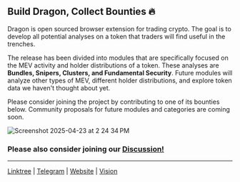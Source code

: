 ## Build Dragon, Collect Bounties 🔥

Dragon is open sourced browser extension for trading crypto. The goal is to develop all potential analyses on a token that traders will find useful in the trenches.   

The release has been divided into modules that are specifically focused on the MEV activity and holder distributions of a token. These analyses are **Bundles, Snipers, Clusters, and Fundamental Security**. Future modules will analyze other types of MEV, different holder distributions, and explore token data we haven't thought about yet.

Please consider joining the project by contributing to one of its bounties below. Community proposals for future modules and categories are coming soon.

![Screenshot 2025-04-23 at 2 24 34 PM](https://github.com/user-attachments/assets/964752fe-c22d-4d18-aa41-b837014b3314)


### Please also consider joining our [Discussion!](https://github.com/orgs/alpha-dragon-org/discussions)

---

[Linktree](https://linktr.ee/alphadragon) |
[Telegram](https://t.me/+OU0SLVfcpEZhZWQx) | 
[Website](https://alpha-dragon.ai/index.html) | 
[Vision](https://dragon-12.gitbook.io/alpha-dragon)
